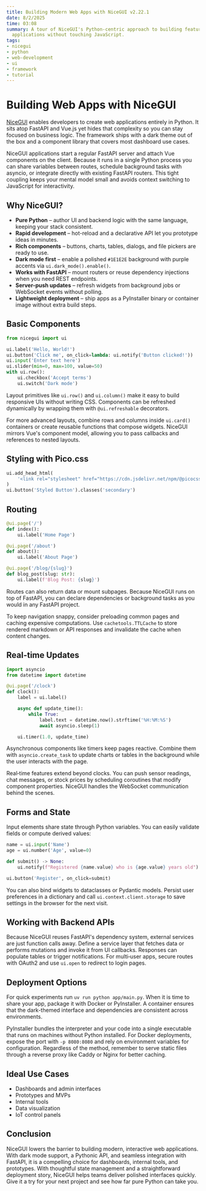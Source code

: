 ```yaml
---
title: Building Modern Web Apps with NiceGUI v2.22.1
date: 8/2/2025
time: 03:08
summary: A tour of NiceGUI's Python-centric approach to building feature-rich web
  applications without touching JavaScript.
tags:
- nicegui
- python
- web-development
- ui
- framework
- tutorial
---
```


# Building Web Apps with NiceGUI

[NiceGUI](https://nicegui.io) enables developers to create web applications entirely in Python. It sits atop FastAPI and Vue.js yet hides that complexity so you can stay focused on business logic. The framework ships with a dark theme out of the box and a component library that covers most dashboard use cases.

NiceGUI applications start a regular FastAPI server and attach Vue components on the client. Because it runs in a single Python process you can share variables between routes, schedule background tasks with asyncio, or integrate directly with existing FastAPI routers. This tight coupling keeps your mental model small and avoids context switching to JavaScript for interactivity.

## Why NiceGUI?

- **Pure Python** – author UI and backend logic with the same language, keeping your stack consistent.
- **Rapid development** – hot-reload and a declarative API let you prototype ideas in minutes.
- **Rich components** – buttons, charts, tables, dialogs, and file pickers are ready to use.
- **Dark mode first** – enable a polished `#1E1E2E` background with purple accents via `ui.dark_mode().enable()`.
- **Works with FastAPI** – mount routers or reuse dependency injections when you need REST endpoints.
- **Server-push updates** – refresh widgets from background jobs or WebSocket events without polling.
- **Lightweight deployment** – ship apps as a PyInstaller binary or container image without extra build steps.

## Basic Components

```python
from nicegui import ui

ui.label('Hello, World!')
ui.button('Click me', on_click=lambda: ui.notify('Button clicked!'))
ui.input('Enter text here')
ui.slider(min=0, max=100, value=50)
with ui.row():
    ui.checkbox('Accept terms')
    ui.switch('Dark mode')
```

Layout primitives like `ui.row()` and `ui.column()` make it easy to build responsive UIs without writing CSS. Components can be refreshed dynamically by wrapping them with `@ui.refreshable` decorators.

For more advanced layouts, combine rows and columns inside `ui.card()` containers or create reusable functions that compose widgets. NiceGUI mirrors Vue's component model, allowing you to pass callbacks and references to nested layouts.

## Styling with Pico.css

```python
ui.add_head_html(
    '<link rel="stylesheet" href="https://cdn.jsdelivr.net/npm/@picocss/pico@2/css/pico.min.css">'
)
ui.button('Styled Button').classes('secondary')
```

## Routing

```python
@ui.page('/')
def index():
    ui.label('Home Page')

@ui.page('/about')
def about():
    ui.label('About Page')

@ui.page('/blog/{slug}')
def blog_post(slug: str):
    ui.label(f'Blog Post: {slug}')
```

Routes can also return data or mount subpages. Because NiceGUI runs on top of FastAPI, you can declare dependencies or background tasks as you would in any FastAPI project.

To keep navigation snappy, consider preloading common pages and caching expensive computations. Use `cachetools.TTLCache` to store rendered markdown or API responses and invalidate the cache when content changes.

## Real-time Updates

```python
import asyncio
from datetime import datetime

@ui.page('/clock')
def clock():
    label = ui.label()

    async def update_time():
        while True:
            label.text = datetime.now().strftime('%H:%M:%S')
            await asyncio.sleep(1)

    ui.timer(1.0, update_time)
```

Asynchronous components like timers keep pages reactive. Combine them with `asyncio.create_task` to update charts or tables in the background while the user interacts with the page.

Real‑time features extend beyond clocks. You can push sensor readings, chat messages, or stock prices by scheduling coroutines that modify component properties. NiceGUI handles the WebSocket communication behind the scenes.

## Forms and State

Input elements share state through Python variables. You can easily validate fields or compute derived values:

```python
name = ui.input('Name')
age = ui.number('Age', value=0)

def submit() -> None:
    ui.notify(f"Registered {name.value} who is {age.value} years old")

ui.button('Register', on_click=submit)
```

You can also bind widgets to dataclasses or Pydantic models. Persist user preferences in a dictionary and call `ui.context.client.storage` to save settings in the browser for the next visit.

## Working with Backend APIs

Because NiceGUI reuses FastAPI's dependency system, external services are just function calls away. Define a service layer that fetches data or performs mutations and invoke it from UI callbacks. Responses can populate tables or trigger notifications. For multi‑user apps, secure routes with OAuth2 and use `ui.open` to redirect to login pages.

## Deployment Options

For quick experiments run `uv run python app/main.py`. When it is time to share your app, package it with Docker or PyInstaller. A container ensures that the dark-themed interface and dependencies are consistent across environments.

PyInstaller bundles the interpreter and your code into a single executable that runs on machines without Python installed. For Docker deployments, expose the port with `-p 8080:8080` and rely on environment variables for configuration. Regardless of the method, remember to serve static files through a reverse proxy like Caddy or Nginx for better caching.

## Ideal Use Cases

- Dashboards and admin interfaces
- Prototypes and MVPs
- Internal tools
- Data visualization
- IoT control panels

## Conclusion

NiceGUI lowers the barrier to building modern, interactive web applications. With dark mode support, a Pythonic API, and seamless integration with FastAPI, it is a compelling choice for dashboards, internal tools, and prototypes. With thoughtful state management and a straightforward deployment story, NiceGUI helps teams deliver polished interfaces quickly. Give it a try for your next project and see how far pure Python can take you.

